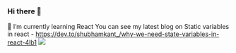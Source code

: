 ### Hi there 👋

 🌱 I’m currently learning React
     You can see my latest blog on Static variables in react - https://dev.to/shubhamkant_/why-we-need-state-variables-in-react-4lb1 
     ![](https://komarev.com/ghpvc/?username=Shubham-kant)

<!--
**Shubham-kant/Shubham-kant** is a ✨ _special_ ✨ repository because its `README.md` (this file) appears on your GitHub profile.

Here are some ideas to get you started:

- 🔭 I’m currently working on ...
- 🌱 I’m currently learning ...
- 👯 I’m looking to collaborate on ...
- 🤔 I’m looking for help with ...
- 💬 Ask me about ...
- 📫 How to reach me: ...
- 😄 Pronouns: ...
- ⚡ Fun fact: ...
-->
